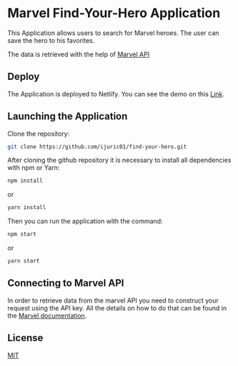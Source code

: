 # Marvel Find-Your-Hero Application

This Application allows users to search for Marvel heroes. The user can save the hero to his favorites.

The data is retrieved with the help of [Marvel API](https://developer.marvel.com/)

## Deploy

The Application is deployed to Netlify. You can see the demo on this [Link](https://cranky-lumiere-c20e4b.netlify.app/).

## Launching the Application

Clone the repository:

```bash
git clone https://github.com/ijuric01/find-your-hero.git
```

After cloning the github repository it is necessary to install all dependencies with npm or Yarn:

```bash
npm install
```

or

```bash
yarn install
```

Then you can run the application with the command:

```bash
npm start
```

or

```bash
yarn start
```

## Connecting to Marvel API

In order to retrieve data from the marvel API you need to construct your request using the API key. All the details on how to do that can be found in the [Marvel documentation](https://developer.marvel.com/documentation/getting_started).

## License

[MIT](https://choosealicense.com/licenses/mit/)
